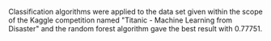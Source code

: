 Classification algorithms were applied to the data set given within the scope of the Kaggle competition named "Titanic - Machine Learning from Disaster" and the random forest algorithm gave the best result with 0.77751.
